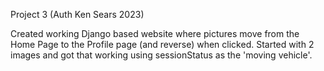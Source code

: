 Project 3 (Auth Ken Sears 2023)

Created working Django based website where pictures move from the Home Page to the Profile page (and reverse) when clicked.
Started with 2 images and got that working using sessionStatus as the 'moving vehicle'.